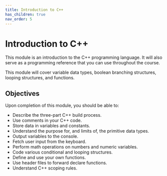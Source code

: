 ```yaml
---
title: Introduction to C++
has_children: true
nav_order: 5
---
```


# Introduction to C++

This module is an introduction to the C++ programming language. It will also serve as a programming reference that you can use throughout the course.

This module will cover variable data types, boolean branching structures, looping structures, and functions.

## Objectives

Upon completion of this module, you should be able to:

- Describe the three-part C++ build process.
- Use comments in your C++ code.
- Store data in variables and constants.
- Understand the purpose for, and limits of, the primitive data types.
- Output variables to the console.
- Fetch user input from the keyboard.
- Perform math operations on numbers and numeric variables.
- Code various conditional and looping structures.
- Define and use your own functions.
- Use header files to forward declare functions.
- Understand C++ scoping rules.
